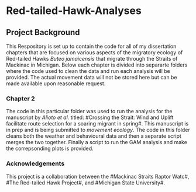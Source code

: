 # **Red-tailed-Hawk-Analyses**

## Project Background
This Respository is set up to contain the code for all of my dissertation chapters that are focused on various aspects of the migratory ecology of Red-tailed Hawks *Buteo jamaicensis* that migrate through the Straits of Mackinac in Michigan.
Below each chapter is divided into separarte folders where the code used to clean the data and run each analysis will be provided. The actual movement data will not be stored here but can be made available upon reasonable request.


### Chapter 2
The code in this particular folder was used to run the analysis for the manuscript by _Alioto et al._ titled: #Crossing the Strait: Wind and Uplift facilitate route selection for a soaring migrant in spring#. This manuscript is in prep and is being submitted to *movement ecology*. The code in this folder cleans both the weather and behavioural data and then a separate script merges the two together. Finally a script to run the GAM analysis and make the correpsonding plots is provided.


### Acknowledgements 
This project is a collaboration between the #Mackinac Straits Raptor Watc#, #The Red-tailed Hawk Project#, and #Michigan State University#.
